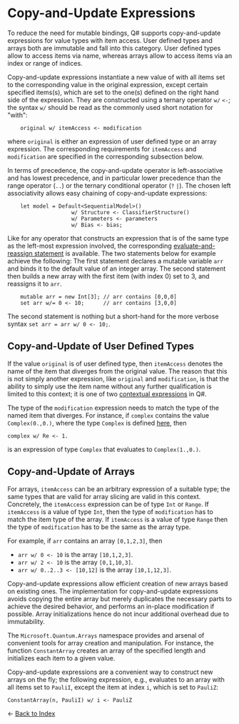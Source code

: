 # Copy-and-Update Expressions

To reduce the need for mutable bindings, Q# supports copy-and-update expressions for value types with item access. User defined types and arrays both are immutable and fall into this category. 
User defined types allow to access items via name, whereas arrays allow to access items via an index or range of indices. 

Copy-and-update expressions instantiate a new value of with all items set to the corresponding value in  the original expression, except certain specified items(s), which are set to the one(s) defined on the right hand side of the expression. 
They are constructed using a ternary operator `w/` `<-`; the syntax `w/` should be read as the commonly used short notation for "with":
```qsharp
    original w/ itemAccess <- modification
```
where `original` is either an expression of user defined type or an array expression. The corresponding requirements for `itemAccess` and `modification` are specified in the corresponding subsection below. 

In terms of precedence, the copy-and-update operator is left-associative and has lowest precedence, 
and in particular lower precedence than the range operator (`..`) or the ternary conditional operator (`?` `|`). 
The chosen left associativity allows easy chaining of copy-and-update expressions:

```qsharp
    let model = Default<SequentialModel>()
                    w/ Structure <- ClassifierStructure()
                    w/ Parameters <- parameters
                    w/ Bias <- bias;
```

Like for any operator that constructs an expression that is of the same type as the left-most expression involved, the corresponding [evaluate-and-reassign statement](https://github.com/microsoft/qsharp-language/blob/main/Specifications/Language/2_Statements/VariableDeclarationsAndReassignments.md#evaluate-and-reassign-statements) is available. 
The two statements below for example achieve the following: The first statement declares a mutable variable `arr` and binds it to the default value of an integer array. The second statement then builds a new array with the first item (with index 0) set to 3, and reassigns it to `arr`. 
```qsharp
    mutable arr = new Int[3]; // arr contains [0,0,0]
    set arr w/= 0 <- 10;      // arr contains [3,0,0] 
```
The second statement is nothing but a short-hand for the more verbose syntax `set arr = arr w/ 0 <- 10;`.

## Copy-and-Update of User Defined Types

If the value `original` is of user defined type, then `itemAccess` denotes the name of the item that diverges from the original value. The reason that this is not simply another expression, like `original` and `modification`, is that the ability to simply use the item name without any further qualification is limited to this context; it is one of two [contextual expressions](https://github.com/microsoft/qsharp-language/blob/main/Specifications/Language/3_Expressions/ContextualExpressions.md#contextual-and-omitted-expressions) in Q#. 

The type of the `modification` expression needs to match the type of the named item that diverges. 
For instance, if `complex` contains the value `Complex(0.,0.)`, where the type `Complex` is defined [here](https://github.com/microsoft/qsharp-language/blob/main/Specifications/Language/1_ProgramStructure/2_TypeDeclarations.md#type-declarations), then 
```qsharp
complex w/ Re <- 1. 
```
is an expression of type `Complex` that evaluates to `Complex(1.,0.)`.

## Copy-and-Update of Arrays

For arrays, `itemAccess` can be an arbitrary expression of a suitable type;
the same types that are valid for array slicing are valid in this context. Concretely, the `itemAccess` expression can be of type `Int` or `Range`. If `itemAccess` is a value of type `Int`, then the type of `modification` has to match the item type of the array. If `itemAccess` is a value of type `Range` then the type of `modification` has to be the same as the array type. 

For example, if `arr` contains an array `[0,1,2,3]`, then 
- `arr w/ 0 <- 10` is the array `[10,1,2,3]`.
- `arr w/ 2 <- 10` is the array `[0,1,10,3]`.
- `arr w/ 0..2..3 <- [10,12]` is the array `[10,1,12,3]`.

Copy-and-update expressions allow efficient creation of new arrays based on existing ones. 
The implementation for copy-and-update expressions avoids copying the entire array 
but merely duplicates the necessary parts to achieve the desired behavior, and performs an in-place modification if possible. Array initializations hence do not incur additional overhead due to immutability.

The `Microsoft.Quantum.Arrays` namespace provides and arsenal of convenient tools for array creation and manipulation. 
For instance, the function `ConstantArray` creates an array of the specified length and initializes each item to a given value. 


Copy-and-update expressions are a convenient way to construct new arrays on the fly;
the following expression, e.g., evaluates to an array with all items set to `PauliI`, except the item at index `i`, which is set to `PauliZ`:
```qsharp
ConstantArray(n, PauliI) w/ i <- PauliZ
``` 

← [Back to Index](https://github.com/microsoft/qsharp-language/tree/main/Specifications/Language#index)